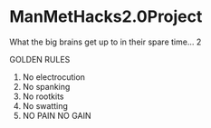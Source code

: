 # ManMetHacks2.0Project
What the big brains get up to in their spare time... 2


GOLDEN RULES
1. No electrocution
2. No spanking
3. No rootkits
4. No swatting
5. NO PAIN NO GAIN
